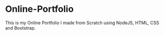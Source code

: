 # Online-Portfolio
This is my Online Portfolio I made from Scratch using NodeJS, HTML, CSS and Bootstrap.
